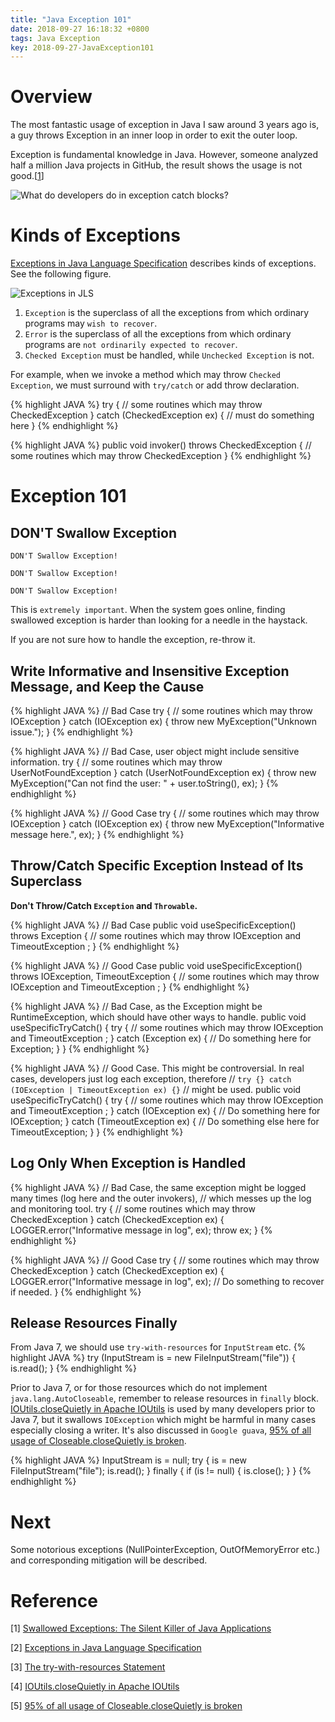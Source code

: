 ```yaml
---
title: "Java Exception 101"
date: 2018-09-27 16:18:32 +0800
tags: Java Exception
key: 2018-09-27-JavaException101
---
```


# Overview
The most fantastic usage of exception in Java I saw around 3 years ago is, a guy throws Exception in an inner loop in order to exit the outer loop.

Exception is fundamental knowledge in Java. However, someone analyzed half a million Java projects in GitHub, the result shows the usage is not good.\[[1][Swallowed Exceptions: The Silent Killer of Java Applications]\]

![What do developers do in exception catch blocks?](https://384uqqh5pka2ma24ild282mv-wpengine.netdna-ssl.com/wp-content/uploads/2018/02/instances.png)

<!--more-->

# Kinds of Exceptions

[Exceptions in Java Language Specification] describes kinds of exceptions. See the following figure. 

![Exceptions in JLS](/assets/Exception_in_JLS.png)

1. `Exception` is the superclass of all the exceptions from which ordinary programs may `wish to recover`.
2. `Error` is the superclass of all the exceptions from which ordinary programs are `not ordinarily expected to recover`.
3. `Checked Exception` must be handled, while `Unchecked Exception` is not.

For example, when we invoke a method which may throw `Checked Exception`, we must surround with `try/catch` or add throw declaration. 

{% highlight JAVA %}
try {
  // some routines which may throw CheckedException
} catch (CheckedException ex) {
  // must do something here
}
{% endhighlight %}

{% highlight JAVA %}
public void invoker() throws CheckedException {
  // some routines which may throw CheckedException
}
{% endhighlight %}

# Exception 101
## DON'T Swallow Exception

`DON'T Swallow Exception!`

`DON'T Swallow Exception!`

`DON'T Swallow Exception!`

This is `extremely important`. When the system goes online, finding swallowed exception is harder than looking for a needle in the haystack. 

If you are not sure how to handle the exception, re-throw it. 

## Write Informative and Insensitive Exception Message, and Keep the Cause

{% highlight JAVA %}
// Bad Case
try {
  // some routines which may throw IOException
} catch (IOException ex) {
  throw new MyException("Unknown issue.");
}
{% endhighlight %}

{% highlight JAVA %}
// Bad Case, user object might include sensitive information.
try {
  // some routines which may throw UserNotFoundException
} catch (UserNotFoundException ex) {
  throw new MyException("Can not find the user: " + user.toString(), ex);
}
{% endhighlight %}

{% highlight JAVA %}
// Good Case
try {
  // some routines which may throw IOException
} catch (IOException ex) {
  throw new MyException("Informative message here.", ex);
}
{% endhighlight %}

## Throw/Catch Specific Exception Instead of Its Superclass

**Don't Throw/Catch `Exception` and `Throwable`.**

 {% highlight JAVA %}
// Bad Case
public void useSpecificException() throws Exception {
  // some routines which may throw IOException and TimeoutException ;
}
{% endhighlight %}

 {% highlight JAVA %}
// Good Case
public void useSpecificException() throws IOException, TimeoutException { 
  // some routines which may throw IOException and TimeoutException ;
}
{% endhighlight %}

 {% highlight JAVA %}
// Bad Case, as the Exception might be RuntimeException, which should have other ways to handle.
public void useSpecificTryCatch() { 
  try {
    // some routines which may throw IOException and TimeoutException ;
  } catch (Exception ex) {
    // Do something here for Exception;
  } 
}
{% endhighlight %}

 {% highlight JAVA %}
// Good Case. This might be controversial. In real cases, developers just log each exception, therefore 
//     `try {} catch (IOException | TimeoutException ex) {}`
// might be used.
public void useSpecificTryCatch() { 
  try {
    // some routines which may throw IOException and TimeoutException ;
  } catch (IOException ex) {
    // Do something here for IOException;
  } catch (TimeoutException ex) {
    // Do something else here for TimeoutException;
  }
}
{% endhighlight %}

## Log Only When Exception is Handled
{% highlight JAVA %}
// Bad Case, the same exception might be logged many times (log here and the outer invokers),
// which messes up the log and monitoring tool.
try {
  // some routines which may throw CheckedException
} catch (CheckedException ex) {
  LOGGER.error("Informative message in log", ex);
  throw ex;
}
{% endhighlight %}

{% highlight JAVA %}
// Good Case
try {
  // some routines which may throw CheckedException
} catch (CheckedException ex) {
  LOGGER.error("Informative message in log", ex);
  // Do something to recover if needed. 
}
{% endhighlight %}

## Release Resources Finally

From Java 7, we should use `try-with-resources` for `InputStream` etc. 
{% highlight JAVA %}
try (InputStream is = new FileInputStream("file")) {
  is.read();
}
{% endhighlight %}

Prior to Java 7, or for those resources which do not implement `java.lang.AutoCloseable`, remember to release resources in `finally` block. [IOUtils.closeQuietly in Apache IOUtils] is used by many developers prior to Java 7, but it swallows `IOException` which might be harmful in many cases especially closing a writer. It's also discussed in `Google guava`, [95% of all usage of Closeable.closeQuietly is broken].

{% highlight JAVA %}
InputStream is = null;
try {
  is = new FileInputStream("file");
  is.read();
} finally {
  if (is != null) {
    is.close();
  }
}
{% endhighlight %}

# Next
Some notorious exceptions (NullPointerException, OutOfMemoryError etc.) and corresponding mitigation will be described.

# Reference

\[1\] [Swallowed Exceptions: The Silent Killer of Java Applications] 

\[2\] [Exceptions in Java Language Specification]

\[3\] [The try-with-resources Statement]

\[4\] [IOUtils.closeQuietly in Apache IOUtils]

\[5\] [95% of all usage of Closeable.closeQuietly is broken]

[Swallowed Exceptions: The Silent Killer of Java Applications]:https://blog.takipi.com/swallowed-exceptions-the-silent-killer-of-java-applications/

[Exceptions in Java Language Specification]:https://docs.oracle.com/javase/specs/jls/se7/html/jls-11.html

[The try-with-resources Statement]:https://docs.oracle.com/javase/tutorial/essential/exceptions/tryResourceClose.html

[IOUtils.closeQuietly in Apache IOUtils]:https://github.com/apache/commons-io/blob/58b0f795b31482daa6bb5473a8b2c398e029f5fb/src/main/java/org/apache/commons/io/IOUtils.java#L359

[95% of all usage of Closeable.closeQuietly is broken]:https://github.com/google/guava/issues/1118
